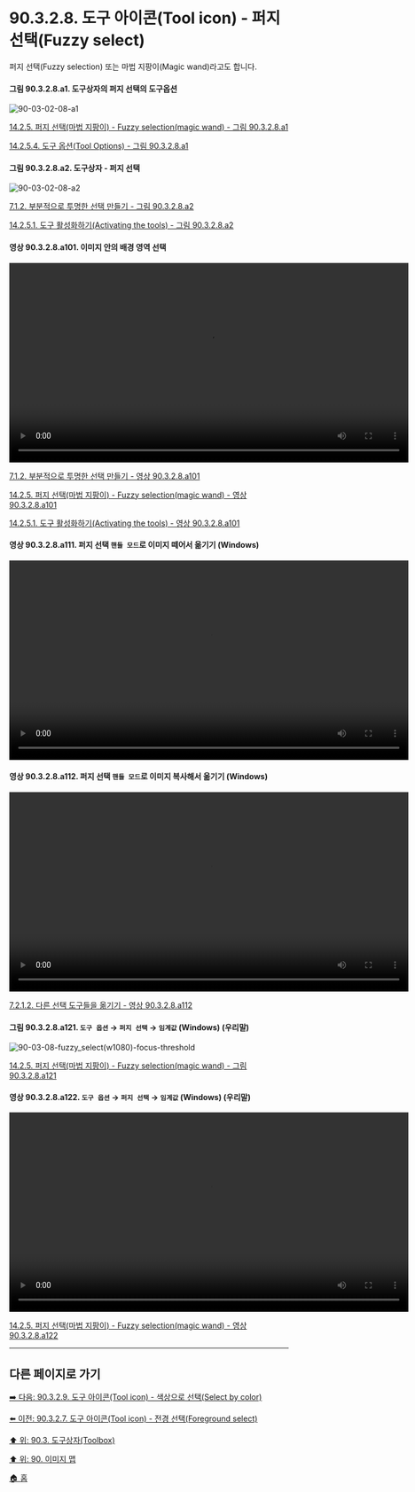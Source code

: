 # 90.3.2.8. 도구 아이콘(Tool icon) - 퍼지 선택(Fuzzy select)
퍼지 선택(Fuzzy selection) 또는 마법 지팡이(Magic wand)라고도 합니다.

<a id="90-03-02-08-a1"></a>

#### 그림 90.3.2.8.a1. 도구상자의 퍼지 선택의 도구옵션
![90-03-02-08-a1](https://github.com/wonder13662/gimp/assets/15767104/59bfa923-2940-4687-9ca9-2aae4df010aa)

[14.2.5. 퍼지 선택(마법 지팡이) - Fuzzy selection(magic wand) - 그림 90.3.2.8.a1](./14-02-05-00-fuzzy-selection-magic-wand.md#90-03-02-08-a1)

[14.2.5.4. 도구 옵션(Tool Options) - 그림 90.3.2.8.a1](./14-02-05-04-tool_options.md#90-03-02-08-a1)

<a id="90-03-02-08-a2"></a>

#### 그림 90.3.2.8.a2. 도구상자 - 퍼지 선택
![90-03-02-08-a2](https://github.com/wonder13662/gimp/assets/15767104/9f2fad3e-18f9-43ea-a3ba-a9cb736bc1d5)

[7.1.2. 부분적으로 투명한 선택 만들기 - 그림 90.3.2.8.a2](./07-01-02-making_a_selection_partially_transparent.md#90-03-02-08-a2)

[14.2.5.1. 도구 활성화하기(Activating the tools) - 그림 90.3.2.8.a2](./14-02-05-01-activating_the_tool.md#90-03-02-08-a2)

<a id="90-03-02-08-a101"></a>

#### 영상 90.3.2.8.a101. 이미지 안의 배경 영역 선택
<video controls="controls" width="720" src="https://github.com/wonder13662/gimp/assets/15767104/5bdf065c-08c3-4e6d-b7db-b32c8d9f36aa"></video>

[7.1.2. 부분적으로 투명한 선택 만들기 - 영상 90.3.2.8.a101](./07-01-02-making_a_selection_partially_transparent.md#90-03-02-08-a101)

[14.2.5. 퍼지 선택(마법 지팡이) - Fuzzy selection(magic wand) - 영상 90.3.2.8.a101](./14-02-05-00-fuzzy-selection-magic-wand.md#90-03-02-08-a101)

[14.2.5.1. 도구 활성화하기(Activating the tools) - 영상 90.3.2.8.a101](./14-02-05-01-activating_the_tool.md#90-03-02-08-a101)

<a id="90-03-02-08-a111"></a>

#### 영상 90.3.2.8.a111. 퍼지 선택 `핸들 모드`로 이미지 떼어서 옮기기 (Windows)
<video controls="controls" width="720" src="https://github.com/wonder13662/gimp/assets/15767104/d80f9d3a-10bb-48c4-bbf3-fdb466e7bf47"></video>

<a id="90-03-02-08-a112"></a>

#### 영상 90.3.2.8.a112. 퍼지 선택 `핸들 모드`로 이미지 복사해서 옮기기 (Windows)
<video controls="controls" width="720" src="https://github.com/wonder13662/gimp/assets/15767104/dd0912b8-9201-4a49-9f9e-b641aba4fcf1"></video>

[7.2.1.2. 다른 선택 도구들을 옮기기 - 영상 90.3.2.8.a112](./07-02-01-02-moving_using_other_selection_tools.md#90-03-02-08-a112)

<a id="90-03-02-08-a121"></a>

#### 그림 90.3.2.8.a121. `도구 옵션` → `퍼지 선택` → `임계값` (Windows) (우리말)
![90-03-08-fuzzy_select(w1080)-focus-threshold](https://github.com/wonder13662/gimp/assets/15767104/afc3bcd8-a1a5-41c7-8c06-dc632d773086)

[14.2.5. 퍼지 선택(마법 지팡이) - Fuzzy selection(magic wand) - 그림 90.3.2.8.a121](./14-02-05-00-fuzzy-selection-magic-wand.md#90-03-02-08-a121)

<a id="90-03-02-08-a122"></a>

#### 영상 90.3.2.8.a122. `도구 옵션` → `퍼지 선택` → `임계값` (Windows) (우리말)
<video controls="controls" width="720" src="https://github.com/wonder13662/gimp/assets/15767104/fb714519-4c1f-4bc3-960a-06ebc8b0b84b"></video>

[14.2.5. 퍼지 선택(마법 지팡이) - Fuzzy selection(magic wand) - 영상 90.3.2.8.a122](./14-02-05-00-fuzzy-selection-magic-wand.md#90-03-02-08-a122)

***

## 다른 페이지로 가기

[➡️ 다음: 90.3.2.9. 도구 아이콘(Tool icon) - 색상으로 선택(Select by color)](./90-03-02-09-select_by_color.md)

[⬅️ 이전: 90.3.2.7. 도구 아이콘(Tool icon) - 전경 선택(Foreground select)](./90-03-02-07-foreground_select.md)

[⬆️ 위: 90.3. 도구상자(Toolbox)](./90-03-00-toolbox.md)

[⬆️ 위: 90. 이미지 맵](./90-00-image-map.md)

[🏠 홈](./00-home.md)
